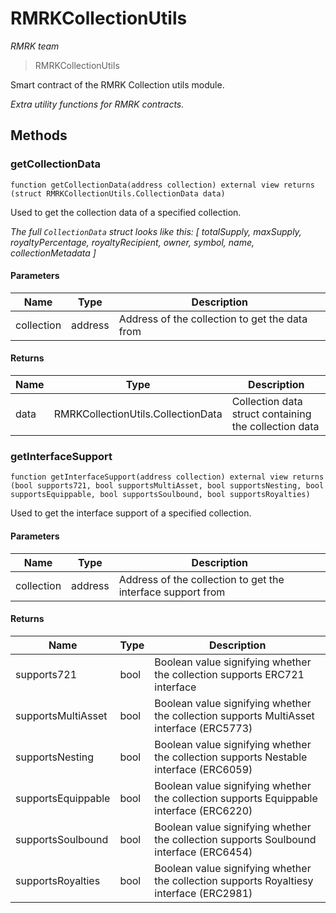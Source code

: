 # RMRKCollectionUtils

*RMRK team*

> RMRKCollectionUtils

Smart contract of the RMRK Collection utils module.

*Extra utility functions for RMRK contracts.*

## Methods

### getCollectionData

```solidity
function getCollectionData(address collection) external view returns (struct RMRKCollectionUtils.CollectionData data)
```

Used to get the collection data of a specified collection.

*The full `CollectionData` struct looks like this:  [      totalSupply,      maxSupply,      royaltyPercentage,      royaltyRecipient,      owner,      symbol,      name,      collectionMetadata  ]*

#### Parameters

| Name | Type | Description |
|---|---|---|
| collection | address | Address of the collection to get the data from |

#### Returns

| Name | Type | Description |
|---|---|---|
| data | RMRKCollectionUtils.CollectionData | Collection data struct containing the collection data |

### getInterfaceSupport

```solidity
function getInterfaceSupport(address collection) external view returns (bool supports721, bool supportsMultiAsset, bool supportsNesting, bool supportsEquippable, bool supportsSoulbound, bool supportsRoyalties)
```

Used to get the interface support of a specified collection.



#### Parameters

| Name | Type | Description |
|---|---|---|
| collection | address | Address of the collection to get the interface support from |

#### Returns

| Name | Type | Description |
|---|---|---|
| supports721 | bool | Boolean value signifying whether the collection supports ERC721 interface |
| supportsMultiAsset | bool | Boolean value signifying whether the collection supports MultiAsset interface (ERC5773) |
| supportsNesting | bool | Boolean value signifying whether the collection supports Nestable interface (ERC6059) |
| supportsEquippable | bool | Boolean value signifying whether the collection supports Equippable interface (ERC6220) |
| supportsSoulbound | bool | Boolean value signifying whether the collection supports Soulbound interface (ERC6454) |
| supportsRoyalties | bool | Boolean value signifying whether the collection supports Royaltiesy interface (ERC2981) |




